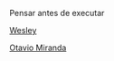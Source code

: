 Pensar antes de executar

[Wesley](https://www.youtube.com/watch?v=IXgE3jmwdk0&list=PL5aY_NrL1rjtP1GVk1lxifkeob1F09L4p&index=4&ab_channel=FullCycle)

[Otavio Miranda](https://www.youtube.com/watch?v=mUagTgSnriQ&list=PLbIBj8vQhvm0VY5YrMrafWaQY2EnJ3j8H&index=27&ab_channel=Ot%C3%A1vioMiranda)